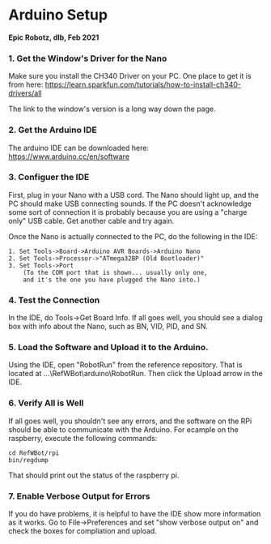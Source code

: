# Arduino Setup
__Epic Robotz, dlb, Feb 2021__


### 1. Get the Window's Driver for the Nano

 Make sure you install the CH340 Driver on your PC.  One place to get it is from here: 
	https://learn.sparkfun.com/tutorials/how-to-install-ch340-drivers/all

The link to the window's version is a long way down the page.

### 2. Get the Arduino IDE

The arduino IDE can be downloaded here: https://www.arduino.cc/en/software

### 3. Configuer the IDE
First, plug in your Nano with a USB cord.  The Nano should light up, and the PC should make USB connecting sounds.  If the PC doesn't acknowledge some sort of connection it is probably because you are using a "charge only" USB cable. Get another cable and try again.

Once the Nano is actually connected to the PC, do the following in the IDE:

    1. Set Tools->Board->Arduino AVR Boards->Arduino Nano
    2. Set Tools->Processor->"ATmega32BP (Old Bootloader)"
    3. Set Tools->Port 
        (To the COM port that is shown... usually only one, 
        and it's the one you have plugged the Nano into.)

### 4. Test the Connection
In the IDE, do Tools->Get Board Info.  If all goes well, you should see a dialog box with info about the Nano, such as BN, VID, PID, and SN.

### 5. Load the Software and Upload it to the Arduino.
Using the IDE, open "RobotRun" from the reference repository.  That is located at ...\RefWBot\arduino\RobotRun.  Then click the Upload arrow in the IDE.  

### 6. Verify All is Well
If all goes well, you shouldn't see any errors, and the software on the RPi should be able to communicate with the Arduino.  For ecample
on the raspberry, execute the following commands:

    cd RefWBot/rpi
    bin/regdump

That should print out the status of the raspberry pi.

### 7. Enable Verbose Output for Errors
If you do have problems, it is helpful to have the IDE show more information as it works.  Go to File->Preferences and set "show verbose output on" and check the boxes for compliation and upload.





